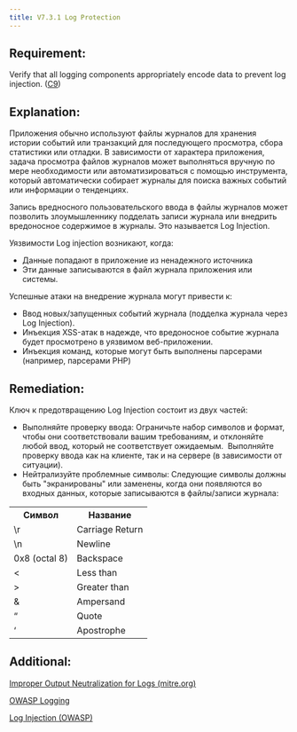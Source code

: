 ```yaml
---
title: V7.3.1 Log Protection
---
```




## Requirement:

Verify that all logging components appropriately encode data to prevent log injection. ([C9](https://owasp.org/www-project-proactive-controls/#div-numbering))

## Explanation:

Приложения обычно используют файлы журналов для хранения истории событий или транзакций для последующего просмотра, сбора статистики или отладки. В зависимости от характера приложения, задача просмотра файлов журналов может выполняться вручную по мере необходимости или автоматизироваться с помощью инструмента, который автоматически собирает журналы для поиска важных событий или информации о тенденциях.

Запись вредносного пользовательского ввода в файлы журналов может позволить злоумышленнику подделать записи журнала или внедрить вредоносное содержимое в журналы. Это называется Log Injection.

Уязвимости Log injection возникают, когда:

- Данные попадают в приложение из ненадежного источника
- Эти данные записываются в файл журнала приложения или системы.


Успешные атаки на внедрение журнала могут привести к:

- Ввод новых/запущенных событий журнала (подделка журнала через Log Injection).
- Инъекция XSS-атак в надежде, что вредоносное событие журнала будет просмотрено в уязвимом веб-приложении.
- Инъекция команд, которые могут быть выполнены парсерами (например, парсерами PHP)


## Remediation:

Ключ к предотвращению Log Injection состоит из двух частей:

- Выполняйте проверку ввода: Ограничьте набор символов и формат, чтобы они соответствовали вашим требованиям, и отклоняйте любой ввод, который не соответствует ожидаемым.  Выполняйте проверку ввода как на клиенте, так и на сервере (в зависимости от ситуации).
- Нейтрализуйте проблемные символы: Следующие символы должны быть "экранированы" или заменены, когда они появляются во входных данных, которые записываются в файлы/записи журнала:


<table class="wrapped confluenceTable"><colgroup><col/><col/></colgroup><tbody>

<tr>
<th>Символ</th>
<th>Название</th>
</tr>

<tr>
<td>\r</td>
<td>Carriage Return</td>
</tr>

<tr>
<td>\n</td>
<td>Newline</td>
</tr>

<tr>
<td>0x8 (octal 8)</td>
<td>Backspace</td>
</tr>

<tr>
<td>&lt;</td>
<td>Less than</td>
</tr>

<tr>
<td>&gt;</td>
<td>Greater than</td>
</tr>

<tr>
<td>&amp;</td>
<td>Ampersand</td>
</tr>

<tr>
<td>“</td>
<td>Quote</td>
</tr>

<tr>
<td>‘</td>
<td>Apostrophe</td>
</tr>

</tbody></table>


## Additional:

[Improper Output Neutralization for Logs (mitre.org)](https://cwe.mitre.org/data/definitions/117.html)

[OWASP Logging](https://cheatsheetseries.owasp.org/cheatsheets/Logging_Cheat_Sheet.html)

[Log Injection (OWASP)](https://owasp.org/www-community/attacks/Log_Injection)




